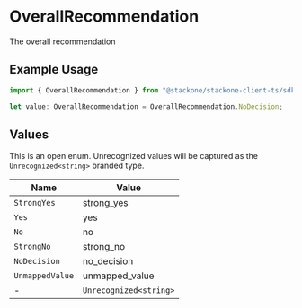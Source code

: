 # OverallRecommendation

The overall recommendation

## Example Usage

```typescript
import { OverallRecommendation } from "@stackone/stackone-client-ts/sdk/models/shared";

let value: OverallRecommendation = OverallRecommendation.NoDecision;
```

## Values

This is an open enum. Unrecognized values will be captured as the `Unrecognized<string>` branded type.

| Name                   | Value                  |
| ---------------------- | ---------------------- |
| `StrongYes`            | strong_yes             |
| `Yes`                  | yes                    |
| `No`                   | no                     |
| `StrongNo`             | strong_no              |
| `NoDecision`           | no_decision            |
| `UnmappedValue`        | unmapped_value         |
| -                      | `Unrecognized<string>` |